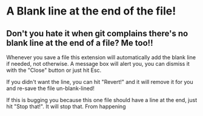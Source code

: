 # A Blank line at the end of the file!
## Don't you hate it when git complains there's no blank line at the end of a file? Me too!!

Whenever you save a file this extension will automatically add the blank line if needed, not otherwise. A message box will alert you, you can dismiss it with the "Close" button or just hit Esc.

If you didn't want the line, you can hit "Revert!" and it will remove it for you and re-save the file un-blank-lined!

If this is bugging you because this one file should have a line at the end, just hit "Stop that!". It will stop that. From happening
